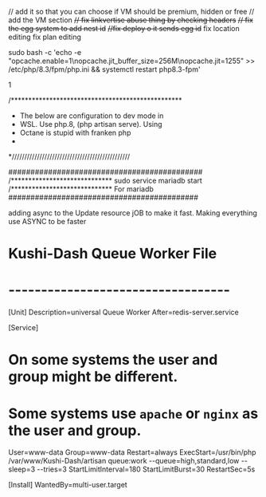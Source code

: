 // add it so that you can choose if VM should be premium, hidden or free
// add the VM section
~~// fix linkvertise abuse thing by checking headers~~
~~// fix the egg system to add nest id~~
~~//fix deploy o it sends egg id~~
fix location editing
fix plan editing


sudo bash -c 'echo -e "opcache.enable=1\nopcache.jit_buffer_size=256M\nopcache.jit=1255" >> /etc/php/8.3/fpm/php.ini && systemctl restart php8.3-fpm'






1







/*************************************************
 * The below are configuration to dev mode in 
 * WSL. Use php.8, (php artisan serve). Using 
 * Octane is stupid with franken php
 *
 *///////////////////////////////////////////////


############################################
/*****************************
 sudo service mariadb start 
/*****************************
For mariadb 
###########################################


adding async to the Update resource jOB to make it fast. 
Making everything use ASYNC to be faster



# Kushi-Dash Queue Worker File
# ----------------------------------

[Unit]
Description=universal Queue Worker
After=redis-server.service

[Service]
# On some systems the user and group might be different.
# Some systems use `apache` or `nginx` as the user and group.
User=www-data
Group=www-data
Restart=always
ExecStart=/usr/bin/php /var/www/Kushi-Dash/artisan queue:work --queue=high,standard,low --sleep=3 --tries=3
StartLimitInterval=180
StartLimitBurst=30
RestartSec=5s

[Install]
WantedBy=multi-user.target